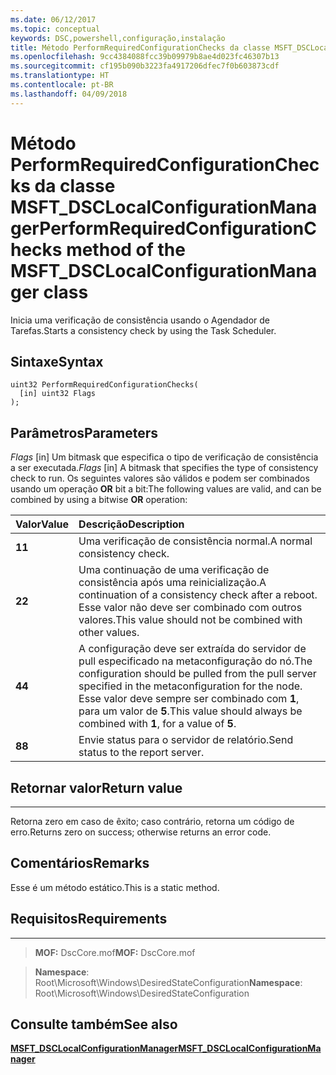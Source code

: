 ```yaml
---
ms.date: 06/12/2017
ms.topic: conceptual
keywords: DSC,powershell,configuração,instalação
title: Método PerformRequiredConfigurationChecks da classe MSFT_DSCLocalConfigurationManager
ms.openlocfilehash: 9cc4384088fcc39b09979b8ae4d023fc46307b13
ms.sourcegitcommit: cf195b090b3223fa4917206dfec7f0b603873cdf
ms.translationtype: HT
ms.contentlocale: pt-BR
ms.lasthandoff: 04/09/2018
---
```

# <a name="performrequiredconfigurationchecks-method-of-the-msftdsclocalconfigurationmanager-class"></a><span data-ttu-id="883ef-103">Método PerformRequiredConfigurationChecks da classe MSFT_DSCLocalConfigurationManager</span><span class="sxs-lookup"><span data-stu-id="883ef-103">PerformRequiredConfigurationChecks method of the MSFT_DSCLocalConfigurationManager class</span></span>

<span data-ttu-id="883ef-104">Inicia uma verificação de consistência usando o Agendador de Tarefas.</span><span class="sxs-lookup"><span data-stu-id="883ef-104">Starts a consistency check by using the Task Scheduler.</span></span>

<a name="syntax"></a><span data-ttu-id="883ef-105">Sintaxe</span><span class="sxs-lookup"><span data-stu-id="883ef-105">Syntax</span></span>
------

```mof
uint32 PerformRequiredConfigurationChecks(
  [in] uint32 Flags
);
```

<a name="parameters"></a><span data-ttu-id="883ef-106">Parâmetros</span><span class="sxs-lookup"><span data-stu-id="883ef-106">Parameters</span></span>
----------

<span data-ttu-id="883ef-107">*Flags* \[in\] Um bitmask que especifica o tipo de verificação de consistência a ser executada.</span><span class="sxs-lookup"><span data-stu-id="883ef-107">*Flags* \[in\] A bitmask that specifies the type of consistency check to run.</span></span> <span data-ttu-id="883ef-108">Os seguintes valores são válidos e podem ser combinados usando um operação **OR** bit a bit:</span><span class="sxs-lookup"><span data-stu-id="883ef-108">The following values are valid, and can be combined by using a bitwise **OR** operation:</span></span>

|<span data-ttu-id="883ef-109">Valor</span><span class="sxs-lookup"><span data-stu-id="883ef-109">Value</span></span> |<span data-ttu-id="883ef-110">Descrição</span><span class="sxs-lookup"><span data-stu-id="883ef-110">Description</span></span> |
|:--- |:---|
|<span data-ttu-id="883ef-111">**1**</span><span class="sxs-lookup"><span data-stu-id="883ef-111">**1**</span></span> | <span data-ttu-id="883ef-112">Uma verificação de consistência normal.</span><span class="sxs-lookup"><span data-stu-id="883ef-112">A normal consistency check.</span></span> |
|<span data-ttu-id="883ef-113">**2**</span><span class="sxs-lookup"><span data-stu-id="883ef-113">**2**</span></span> | <span data-ttu-id="883ef-114">Uma continuação de uma verificação de consistência após uma reinicialização.</span><span class="sxs-lookup"><span data-stu-id="883ef-114">A continuation of a consistency check after a reboot.</span></span> <span data-ttu-id="883ef-115">Esse valor não deve ser combinado com outros valores.</span><span class="sxs-lookup"><span data-stu-id="883ef-115">This value should not be combined with other values.</span></span> |
|<span data-ttu-id="883ef-116">**4**</span><span class="sxs-lookup"><span data-stu-id="883ef-116">**4**</span></span> | <span data-ttu-id="883ef-117">A configuração deve ser extraída do servidor de pull especificado na metaconfiguração do nó.</span><span class="sxs-lookup"><span data-stu-id="883ef-117">The configuration should be pulled from the pull server specified in the metaconfiguration for the node.</span></span> <span data-ttu-id="883ef-118">Esse valor deve sempre ser combinado com **1**, para um valor de **5**.</span><span class="sxs-lookup"><span data-stu-id="883ef-118">This value should always be combined with **1**, for a value of **5**.</span></span> |
|<span data-ttu-id="883ef-119">**8**</span><span class="sxs-lookup"><span data-stu-id="883ef-119">**8**</span></span> | <span data-ttu-id="883ef-120">Envie status para o servidor de relatório.</span><span class="sxs-lookup"><span data-stu-id="883ef-120">Send status to the report server.</span></span> |

## <a name="return-value"></a><span data-ttu-id="883ef-121">Retornar valor</span><span class="sxs-lookup"><span data-stu-id="883ef-121">Return value</span></span>
------------

<span data-ttu-id="883ef-122">Retorna zero em caso de êxito; caso contrário, retorna um código de erro.</span><span class="sxs-lookup"><span data-stu-id="883ef-122">Returns zero on success; otherwise returns an error code.</span></span>

## <a name="remarks"></a><span data-ttu-id="883ef-123">Comentários</span><span class="sxs-lookup"><span data-stu-id="883ef-123">Remarks</span></span>

<span data-ttu-id="883ef-124">Esse é um método estático.</span><span class="sxs-lookup"><span data-stu-id="883ef-124">This is a static method.</span></span>

## <a name="requirements"></a><span data-ttu-id="883ef-125">Requisitos</span><span class="sxs-lookup"><span data-stu-id="883ef-125">Requirements</span></span>
------------
><span data-ttu-id="883ef-126">**MOF:** DscCore.mof</span><span class="sxs-lookup"><span data-stu-id="883ef-126">**MOF:** DscCore.mof</span></span>

><span data-ttu-id="883ef-127">**Namespace**: Root\Microsoft\Windows\DesiredStateConfiguration</span><span class="sxs-lookup"><span data-stu-id="883ef-127">**Namespace**: Root\Microsoft\Windows\DesiredStateConfiguration</span></span>


## <a name="see-also"></a><span data-ttu-id="883ef-128">Consulte também</span><span class="sxs-lookup"><span data-stu-id="883ef-128">See also</span></span>


[<span data-ttu-id="883ef-129">**MSFT_DSCLocalConfigurationManager**</span><span class="sxs-lookup"><span data-stu-id="883ef-129">**MSFT_DSCLocalConfigurationManager**</span></span>](msft-dsclocalconfigurationmanager.md)